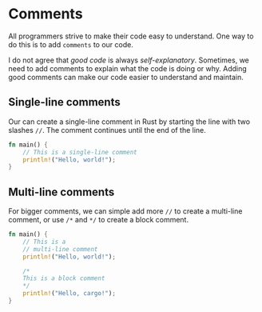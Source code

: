 # Comments

All programmers strive to make their code easy to understand. One way to do this is to add `comments` to our code.

I do not agree that *good code* is always *self-explanatory*. Sometimes, we need to add comments to explain what the code is doing or why. Adding good comments can make our code easier to understand and maintain.

## Single-line comments

Our can create a single-line comment in Rust by starting the line with two slashes `//`. The comment continues until the end of the line.

```rust
fn main() {
    // This is a single-line comment
    println!("Hello, world!");
}
```

## Multi-line comments

For bigger comments, we can simple add more `//` to create a multi-line comment, or use `/*` and `*/` to create a block comment.

```rust
fn main() {
    // This is a
    // multi-line comment
    println!("Hello, world!");

    /*
    This is a block comment
    */
    println!("Hello, cargo!");
}
```
